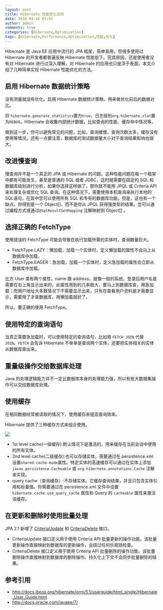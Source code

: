 ```yaml
---
layout: post
title: Hibernate 性能优化法则
date: 2016-04-16 01:41
author: admin
comments: true
categories: [Hibernate,Optimization]
tags: [Hibernate,Performance,Optimization,性能,优化]
---
```


Hibernate 是 Java EE 应用中流行的 JPA 框架，简单易用，但很多使用过 Hibernate 的开发者都普遍反映 Hibernate 性能低下。究其原因，还是使用者没有对 Hibernate 进行过深入理解，对 Hibernate 的应用也只是浮于表面。本文介绍了几种简单实现 Hibernate 性能优化的方法。

## 启用 Hibernate 数据统计策略

没有测量就没有优化。启用 Hibernate 数据统计策略，用来做优化前后的数据对比。

将 `hibernate.generate_statistics`置为`true`，日志级别`org.hibernate.stat`置为`DEBUG`，Hibernate 会收集内部统计数据，比如查询的性能、缓存命中情况等。

做到这一步，你可以避免常见的问题，比如，查询缓慢，查询次数太多，缓存没有使用等情况。还有一点要注意，数据库的测试数据量大小对于查询结果影响也很大。

## 改进慢查询


慢查询并不是一个真正的 JPA 或 Hibernate 的问题。这种性能问题在每一个框架中都有可能发生，甚至是普通的 SQL 或者 JDBC，这时就需要在固定的 SQL 和数据库级别进行分析。如果你选择这样做了，那你就不能用 JPQL 或 Criteria API 来处理复杂或优化 SQL 查询。在这种情况下，需要使用本机查询来执行本地的SQL语句，在其中您可以使用所有 SQL 和专有的数据库功能。但是，这也有一个缺点。你得到是一个 Object[]，而不是你从 JPQL 获得强类型的结果。您可以通过编程方式或通过`@SqlResultSetMapping` 注解映射到 Object[] 。

## 选择正确的 FetchType

使用错误的 FetchType 可能会导致在执行加载所需的实体时，查询数量巨大。


* FetchType.LAZY：懒加载，加载一个实体时，定义懒加载的属性不会马上从数据库中加载。
* FetchType.EAGER：急加载，加载一个实体时，定义急加载的属性会立即从数据库中加载。

比方 User 类有两个属性，name 跟 address，就像一般的系统，登录后用户名是需要在右上角显示出来的，此属性用到的几率极大，要马上到数据库查，用急加载；而用户地址大多数情况下不需要显示出来，只有在查看用户资料是才需要显示，需要用了才查数据库，用懒加载就好了。

所以，要正确的使用 FetchType。

## 使用特定的查询语句

当真正需要急加载时，可以使用特定的查询语句，比如用 `FETCH JOIN` 代替 `JOIN`。`FETCH` 会告诉 Hibernate 不单单是查询两个实体，还要把实体相关的实体从数据库查出来。

## 重量级操作交给数据库处理

Java 的处理逻辑能力并不一定比数据库本身的处理能力强，所以有些大数据集操作可以交给数据库处理。

## 使用缓存

在相同数据经常被读取的情况下，使用缓存来提高查询效率。

Hibernate 提供了三种缓存方式来组合使用。

![](http://www.thoughts-on-java.org/wp-content/uploads/2015/11/caches1.png)

* 1st level cache(一级缓存):默认情况下是激活的，用来缓存在当前会话中使用的所有实体。
* 2nd level cache(二级缓存):也可以存储实体，需要通过在 persistence.xml 设置`shared-cache-mode`属性。特定实体的高速缓存可以通过在实体上添加`javax.persistence.Cacheable` 或 `org.hibernate.annotations.Cache` 注解来实现。
* query cache（查询缓存）:不存储实体。它缓存查询结果，并且只包含实体引用和标量值。你需要通过在 persistence.xml 文件中设置`hibernate.cache.use_query_cache` 属性和 Query 的 `cacheable` 属性来激活该缓存。

## 在更新和删除时使用批量处理

JPA 2.1 新增了 [CriteriaUpdate](http://docs.oracle.com/javaee/7/api/javax/persistence/criteria/CriteriaUpdate.html) 和 [CriteriaDelete](http://docs.oracle.com/javaee/7/api/javax/persistence/criteria/CriteriaDelete.html) 接口。

* CriteriaUpdate 接口定义用于使用 Criteria API 批量更新的操作功能。该批量更新操作直接映射到数据库的更新操作，会绕过任何乐观锁检查。
* CriteriaDelete 接口定义用于使用 Criteria API 批量删除的操作功能。该批量删除操作直接映射到数据库的删除操作。持久化上下文不会同步批量删除的结果。

## 参考引用

* <http://docs.jboss.org/hibernate/orm/5.1/userguide/html_single/Hibernate_User_Guide.html>
* <http://docs.oracle.com/javaee/7/>